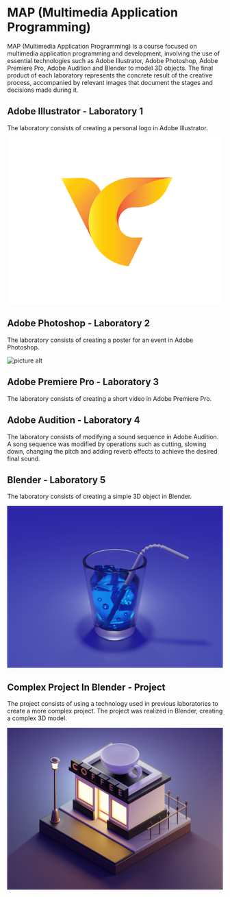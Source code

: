 # MAP (Multimedia Application Programming)
MAP (Multimedia Application Programming) is a course focused on multimedia application programming and development, involving the use of essential technologies such as Adobe Illustrator, Adobe Photoshop, Adobe Premiere Pro, Adobe Audition and Blender to model 3D objects. The final product of each laboratory represents the concrete result of the creative process, accompanied by relevant images that document the stages and decisions made during it.

## Adobe Illustrator - Laboratory 1
The laboratory consists of creating a personal logo in Adobe Illustrator.

![picture alt](https://github.com/victorcb0/MAP/blob/main/Laborator%201/Logo%20Personal%20-%20Victor%20Ciobanu.png)

## Adobe Photoshop - Laboratory 2
The laboratory consists of creating a poster for an event in Adobe Photoshop.

![picture alt](https://github.com/victorcb0/MAP/blob/main/Laborator%202/Poster%20eveniment.png)

## Adobe Premiere Pro - Laboratory 3
The laboratory consists of creating a short video in Adobe Premiere Pro.

## Adobe Audition - Laboratory 4
The laboratory consists of modifying a sound sequence in Adobe Audition.
A song sequence was modified by operations such as cutting, slowing down, changing the pitch and adding reverb effects to achieve the desired final sound.

## Blender - Laboratory 5
The laboratory consists of creating a simple 3D object in Blender.

![picture alt](https://github.com/victorcb0/MAP/blob/main/Laborator%205/Blender.png)

## Complex Project In Blender - Project
The project consists of using a technology used in previous laboratories to create a more complex project. The project was realized in Blender, creating a complex 3D model.

![picture alt](https://github.com/victorcb0/MAP/blob/main/Proiect/Proiect.png)
